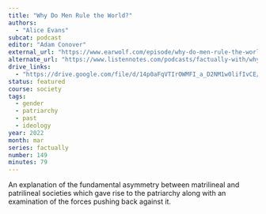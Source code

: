 ```yaml
---
title: "Why Do Men Rule the World?"
authors:
  - "Alice Evans"
subcat: podcast
editor: "Adam Conover"
external_url: "https://www.earwolf.com/episode/why-do-men-rule-the-world-with-dr-alice-evans/"
alternate_url: "https://www.listennotes.com/podcasts/factually-with/why-do-men-rule-the-world-MCnZHrTUNep/"
drive_links:
  - "https://drive.google.com/file/d/14p0aFqVTIrOWMFI_a_D2NM1w0lifIvCE/view?usp=drivesdk"
status: featured
course: society
tags:
  - gender
  - patriarchy
  - past
  - ideology
year: 2022
month: mar
series: factually
number: 149
minutes: 79
---
```


An explanation of the fundamental asymmetry between matrilineal and patrilineal societies which gave rise to the patriarchy along with an examination of the forces pushing back against it.
